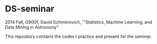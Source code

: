 DS-seminar
==========

2014 Fall, G9001, David Schiminovich, '"Statistics, Machine Learning, and Data Mining in Astronomy"

This repository contains the codes I practice and present for the seminar.
